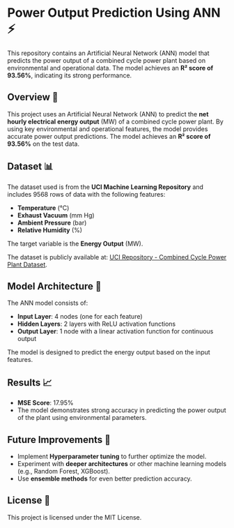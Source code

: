 # **Power Output Prediction Using ANN** ⚡️

This repository contains an Artificial Neural Network (ANN) model that predicts the power output of a combined cycle power plant based on environmental and operational data. The model achieves an **R² score of 93.56%**, indicating its strong performance.

## **Overview** 🌟

This project uses an Artificial Neural Network (ANN) to predict the **net hourly electrical energy output** (MW) of a combined cycle power plant. By using key environmental and operational features, the model provides accurate power output predictions. The model achieves an **R² score of 93.56%** on the test data.

## **Dataset** 📊

The dataset used is from the **UCI Machine Learning Repository** and includes 9568 rows of data with the following features:

- **Temperature** (°C)
- **Exhaust Vacuum** (mm Hg)
- **Ambient Pressure** (bar)
- **Relative Humidity** (%)

The target variable is the **Energy Output** (MW).

The dataset is publicly available at: [UCI Repository - Combined Cycle Power Plant Dataset](https://archive.ics.uci.edu/dataset/294/combined+cycle+power+plant).

## **Model Architecture** 🧠

The ANN model consists of:

- **Input Layer**: 4 nodes (one for each feature)
- **Hidden Layers**: 2 layers with ReLU activation functions
- **Output Layer**: 1 node with a linear activation function for continuous output

The model is designed to predict the energy output based on the input features.

## **Results** 📈

- **MSE Score**: 17.95%
- The model demonstrates strong accuracy in predicting the power output of the plant using environmental parameters.

## **Future Improvements** 🚀

- Implement **Hyperparameter tuning** to further optimize the model.
- Experiment with **deeper architectures** or other machine learning models (e.g., Random Forest, XGBoost).
- Use **ensemble methods** for even better prediction accuracy.

## **License** 📝

This project is licensed under the MIT License.
